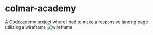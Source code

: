 # colmar-academy
A Codecademy project where I had to make a responsive landing page utilizing a wireframe
![wireframe](references/colmar-academy-spec.png)

